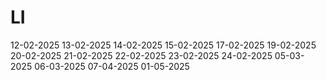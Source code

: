 # LI
12-02-2025
13-02-2025
14-02-2025
15-02-2025
17-02-2025
19-02-2025
20-02-2025
21-02-2025
22-02-2025
23-02-2025
24-02-2025
05-03-2025
06-03-2025
07-04-2025
01-05-2025
